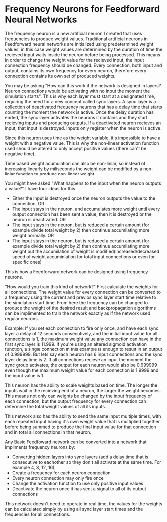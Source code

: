 # Frequency Neurons for Feedforward Neural Networks

The frequency neuron is a new artificial neuron I created that uses frequencies to produce weight values. Traditional artificial neurons in Feedforward neural networks are initialized using predetermined weight values, in this case weight values are determined by the duration of time the recieved input waits inside the neuron before being processed. This means in order to change the weight value for the recieved input, the input connection frequency should be changed. Every connection, both input and output, contains its own frequency for every neuron, therefore every connection contains its own set of produced weights.

You may be asking "How can this work if the network is designed in layers? Neuron connections would be activating with no input the moment the simulation starts". This is why each layer must start at a designated time, requiring the need for a new concept called sync layers. A sync layer is a collection of deactivated frequency neurons that has a delay time that starts counting the moment the network is active. Once the delay duration has ended, the sync layer activates the neurons it contains and they start recieving inputs and producing outputs. If a deactivated neuron recieves an input, that input is destroyed. Inputs only register when the neuron is active.

Since this neuron uses time as the weight variable, it's impossible to have a weight with a negative value. This is why the non-linear activation function used should be altered to only accept positive values (there can't be negative time).

Time based weight acumulation can also be non-liniar, so instead of increasing linearly by miliseconds the weight can be modified by a non-liniar function to produce non-linear weight.

You might have asked "What happens to the input when the neuron outputs a value?" I have four ideas for this

- Either the input is destroyed once the neuron outputs the value to the connection, OR
- The input stays in the neuron, and accumulates more weight until every output connection has been sent a value, then it is destroyed or the neuron is deactivated.  OR
- The input stays in the neuron, but is reduced a certain amount (for example divide total weight by 2) then continue accumilating more weight normally. OR
- The input stays in the neuron, but is reduced a certain amount (for example divide total weight by 2) then continue accumilating more weight but the accumilation of weight is modified(increased/decreased speed of weight accuminlation for total input connections or even for specific ones)

This is how a Feedforward network can be designed using frequency neurons. 

"How would you train this kind of network?" First calculate the weights for all connections. The weight value for every connection can be converted to a frequency using the current and previos sync layer start time relative to the simulation start time. From here the frequency can be changed to produce the weight of the desired result and backpropagation algorithms can be implimented to train the network exactly as if the network used regular neurons. 

Example: If you set each connection to fire only once, and have each sync layer a delay of 12 seconds consecutively, and the initial input value for all connections is 1, the maximum weight value any connection can have in the first sync layer is 11.999. If you're using an altered sigmoid activation function, a single connection in this example is enough to result in an output of 0.999999. But lets say each neuron has 6 input connections and the sync layer delay time is 2. If all connections recieve an input the moment the sync group activates, the output for each neuron would also be 0.999999 even though the maximum weight value for each connection is 1.9999 and the input value is 1.

This neuron has the ability to scale weights based on time. The longer the inputs wait in the recieving end of a neuron, the larger the weight becomes. This means not only can weights be changed by the input frequency of each connection, but the output frequency for every connection can determine the total weight values of all its inputs.

This network also has the ability to send the same input multiple times, with each repeated input having it's own weight value that is multiplied together before being summed to produce the final input value for that connection and in total all connections in that neuron. 

Any Basic Feedfoward network can be converted into a network that impliments frequency neurons by:
- Converting hidden layers into sync layers (add a delay time that is consecutive to eachother so they don't all activate at the same time. For example 4, 8, 12, 16), 
- Create a frequency for each neuron connection
- Every neuron connection may only fire once
- Change the activation function to use only positive input values
- Deactivate the neuron once it has sent a signal to all of its output connections

This network doesn't need to operate in real time, the values for the weights can be calculated simply by using all sync layer start times and the frequencies for all connections.



